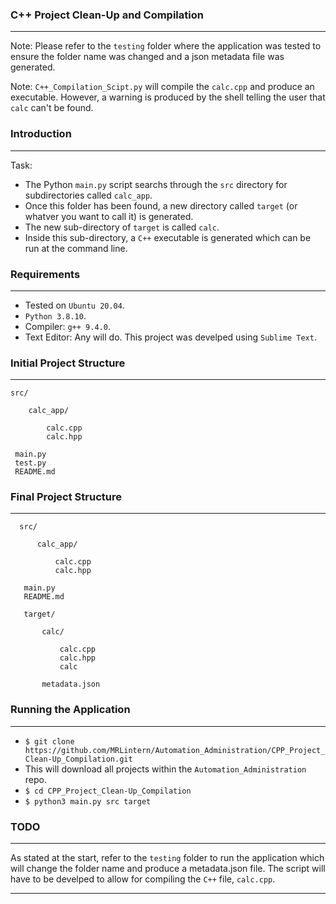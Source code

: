 ### C++ Project Clean-Up and Compilation
---

Note: Please refer to the `testing` folder where the application was tested to ensure the folder name was changed and a json metadata file was generated.

Note: `C++_Compilation_Scipt.py` will compile the `calc.cpp` and produce an executable. However, a warning is produced by the shell telling the user that `calc` can't be found.

### Introduction
---

Task: 

  * The Python `main.py` script searchs through the `src` directory for subdirectories called `calc_app`.
  * Once this folder has been found, a new directory called `target` (or whatver you want to call it) is generated.
  * The new sub-directory of `target` is called `calc`.
  * Inside this sub-directory, a `C++` executable is generated which can be run at the command line.

### Requirements
---

  * Tested on `Ubuntu 20.04`.
  * `Python 3.8.10`.
  * Compiler: `g++ 9.4.0`.
  * Text Editor: Any will do. This project was develped using `Sublime Text`.

### Initial Project Structure
---

    src/
    
        calc_app/
        
            calc.cpp
            calc.hpp
            
     main.py
     test.py
     README.md
     
     
### Final Project Structure
---

      src/
      
          calc_app/
          
              calc.cpp
              calc.hpp
                     
       main.py
       README.md
       
       target/
       
           calc/
           
               calc.cpp
               calc.hpp
               calc
               
           metadata.json
                    
### Running the Application
---

  * `$ git clone https://github.com/MRLintern/Automation_Administration/CPP_Project_Clean-Up_Compilation.git`
  * This will download all projects within the `Automation_Administration` repo.
  * `$ cd CPP_Project_Clean-Up_Compilation`
  * `$ python3 main.py src target`
  
### TODO
---

As stated at the start, refer to the `testing` folder to run the application which will change the folder name and produce a metadata.json file.
The script will have to be develped to allow for compiling the `C++` file, `calc.cpp`. 

---
                



